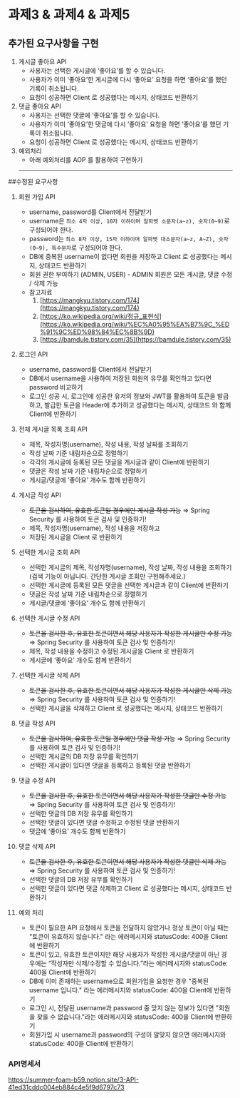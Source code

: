 # 과제3 & 과제4 & 과제5

## 추가된 요구사항을 구현
1. 게시글 좋아요 API
    - 사용자는 선택한 게시글에 ‘좋아요’를 할 수 있습니다.
    - 사용자가 이미 ‘좋아요’한 게시글에 다시 ‘좋아요’ 요청을 하면 ‘좋아요’를 했던 기록이 취소됩니다.
    - 요청이 성공하면 Client 로 성공했다는 메시지, 상태코드 반환하기
2. 댓글 좋아요 API
    - 사용자는 선택한 댓글에 ‘좋아요’를 할 수 있습니다.
    - 사용자가 이미 ‘좋아요’한 댓글에 다시 ‘좋아요’ 요청을 하면 ‘좋아요’를 했던 기록이 취소됩니다.
    - 요청이 성공하면 Client 로 성공했다는 메시지, 상태코드 반환하기
3. 예외처리
    - 아래 예외처리를 AOP 를 활용하여 구현하기
    ----
##수정된 요구사항

1. 회원 가입 API
    - username, password를 Client에서 전달받기
    - username은  `최소 4자 이상, 10자 이하이며 알파벳 소문자(a~z), 숫자(0~9)`로 구성되어야 한다.
    - password는  `최소 8자 이상, 15자 이하이며 알파벳 대소문자(a~z, A~Z), 숫자(0~9), 특수문자`로 구성되어야 한다.
    - DB에 중복된 username이 없다면 회원을 저장하고 Client 로 성공했다는 메시지, 상태코드 반환하기
    - 회원 권한 부여하기 (ADMIN, USER) - ADMIN 회원은 모든 게시글, 댓글 수정 / 삭제 가능
    - 참고자료
        1. [https://mangkyu.tistory.com/174](https://mangkyu.tistory.com/174)
        2. [https://ko.wikipedia.org/wiki/정규_표현식](https://ko.wikipedia.org/wiki/%EC%A0%95%EA%B7%9C_%ED%91%9C%ED%98%84%EC%8B%9D)
        3. [https://bamdule.tistory.com/35](https://bamdule.tistory.com/35)
        
2. 로그인 API
    - username, password를 Client에서 전달받기
    - DB에서 username을 사용하여 저장된 회원의 유무를 확인하고 있다면 password 비교하기
    - 로그인 성공 시, 로그인에 성공한 유저의 정보와 JWT를 활용하여 토큰을 발급하고, 
    발급한 토큰을 Header에 추가하고 성공했다는 메시지, 상태코드 와 함께 Client에 반환하기
3. 전체 게시글 목록 조회 API
    - 제목, 작성자명(username), 작성 내용, 작성 날짜를 조회하기
    - 작성 날짜 기준 내림차순으로 정렬하기
    - 각각의 게시글에 등록된 모든 댓글을 게시글과 같이 Client에 반환하기
    - 댓글은 작성 날짜 기준 내림차순으로 정렬하기
    - 게시글/댓글에 ‘좋아요’ 개수도 함께 반환하기
4. 게시글 작성 API
    - ~~토큰을 검사하여, 유효한 토큰일 경우에만 게시글 작성 가능~~  ⇒ Spring Security 를 사용하여 토큰 검사 및 인증하기!
    - 제목, 작성자명(username), 작성 내용을 저장하고
    - 저장된 게시글을 Client 로 반환하기
5. 선택한 게시글 조회 API
    - 선택한 게시글의 제목, 작성자명(username), 작성 날짜, 작성 내용을 조회하기 
    (검색 기능이 아닙니다. 간단한 게시글 조회만 구현해주세요.)
    - 선택한 게시글에 등록된 모든 댓글을 선택한 게시글과 같이 Client에 반환하기
    - 댓글은 작성 날짜 기준 내림차순으로 정렬하기
    - 게시글/댓글에 ‘좋아요’ 개수도 함께 반환하기
6. 선택한 게시글 수정 API
    - ~~토큰을 검사한 후, 유효한 토큰이면서 해당 사용자가 작성한 게시글만 수정 가능~~  ⇒ Spring Security 를 사용하여 토큰 검사 및 인증하기!
    - 제목, 작성 내용을 수정하고 수정된 게시글을 Client 로 반환하기
    - 게시글에 ‘좋아요’ 개수도 함께 반환하기
7. 선택한 게시글 삭제 API
    - ~~토큰을 검사한 후, 유효한 토큰이면서 해당 사용자가 작성한 게시글만 삭제 가능~~  ⇒ Spring Security 를 사용하여 토큰 검사 및 인증하기!
    - 선택한 게시글을 삭제하고 Client 로 성공했다는 메시지, 상태코드 반환하기
8. 댓글 작성 API
    - ~~토큰을 검사하여, 유효한 토큰일 경우에만 댓글 작성 가능~~  ⇒ Spring Security 를 사용하여 토큰 검사 및 인증하기!
    - 선택한 게시글의 DB 저장 유무를 확인하기
    - 선택한 게시글이 있다면 댓글을 등록하고 등록된 댓글 반환하기
9. 댓글 수정 API
    - ~~토큰을 검사한 후, 유효한 토큰이면서 해당 사용자가 작성한 댓글만 수정 가능~~  ⇒ Spring Security 를 사용하여 토큰 검사 및 인증하기!
    - 선택한 댓글의 DB 저장 유무를 확인하기
    - 선택한 댓글이 있다면 댓글 수정하고 수정된 댓글 반환하기
    - 댓글에 ‘좋아요’ 개수도 함께 반환하기
10. 댓글 삭제 API
    - ~~토큰을 검사한 후, 유효한 토큰이면서 해당 사용자가 작성한 댓글만 삭제 가능~~  ⇒ Spring Security 를 사용하여 토큰 검사 및 인증하기!
    - 선택한 댓글의 DB 저장 유무를 확인하기
    - 선택한 댓글이 있다면 댓글 삭제하고 Client 로 성공했다는 메시지, 상태코드 반환하기
11. 예외 처리
    - 토큰이 필요한 API 요청에서 토큰을 전달하지 않았거나 정상 토큰이 아닐 때는 "토큰이 유효하지 않습니다." 라는 에러메시지와 statusCode: 400을 Client에 반환하기
    - 토큰이 있고, 유효한 토큰이지만 해당 사용자가 작성한 게시글/댓글이 아닌 경우에는 “작성자만 삭제/수정할 수 있습니다.”라는 에러메시지와 statusCode: 400을 Client에 반환하기
    - DB에 이미 존재하는 username으로 회원가입을 요청한 경우 "중복된 username 입니다." 라는 에러메시지와 statusCode: 400을 Client에 반환하기
    - 로그인 시, 전달된 username과 password 중 맞지 않는 정보가 있다면 "회원을 찾을 수 없습니다."라는 에러메시지와 statusCode: 400을 Client에 반환하기
    - 회원가입 시 username과 password의 구성이 알맞지 않으면 에러메시지와 statusCode: 400을 Client에 반환하기
    
    
### API명세서
https://summer-foam-b59.notion.site/3-API-41ed31cddc004eb884c4e5f9d6797c73
